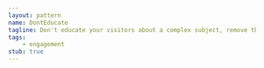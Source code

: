```yaml
---
layout: pattern
name: DontEducate
tagline: Don't educate your visitors about a complex subject, remove the need for them to be educated in order to engage with it.
tags:
    - engagement
stub: true
---
```

